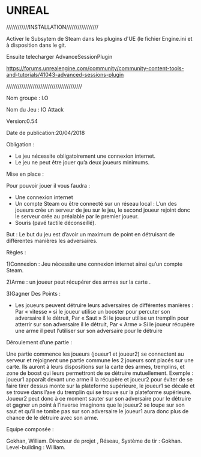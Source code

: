 # UNREAL

////////////INSTALLATION/////////////////

Activer le Subsytem de Steam dans les plugins d'UE (le fichier Engine.ini et à disposition dans le git.

Ensuite telecharger AdvanceSessionPlugin

https://forums.unrealengine.com/community/community-content-tools-and-tutorials/41043-advanced-sessions-plugin

////////////////////////////////////////

Nom groupe : I.O

Nom du Jeu : IO Attack

Version:0.54

Date de publication:20/04/2018


Obligation :

-  Le jeu nécessite obligatoirement une connexion internet.
-  Le jeu ne peut être jouer qu’a deux joueurs minimums. 


Mise en place :

Pour pouvoir jouer il vous faudra :
-	Une connexion internet
-	Un compte Steam ou être connecté sur un réseau local :
L’un des joueurs crée un serveur de jeu sur le jeu, le second joueur rejoint donc le serveur crée au préalable par le premier joueur.
-	Souris (pavé tactile déconseillé).


But : 
Le but du jeu est d’avoir un maximum de point en détruisant de différentes manières les adversaires.

Règles :

1)Connexion : Jeu nécessite une connexion internet ainsi qu’un compte Steam.

2)Arme : un joueur peut récupérer des armes sur la carte .

3)Gagner Des Points :
- Les joueurs peuvent détruire leurs adversaires de différentes manières :
Par « vitesse » si le joueur utilise un booster pour percuter son adversaire il le détruit,
Par « Saut » Si le joueur utilise un tremplin pour atterrir sur son adversaire il le détruit,
Par « Arme » Si le joueur récupère une arme il peut l’utiliser sur son adversaire pour le détruire

Déroulement d’une partie :

Une partie commence les joueurs (joueur1 et joueur2) se connectent au serveur et rejoignent une partie commune les 2 joueurs sont placés sur une carte.
Ils auront à leurs dispositions sur la carte des armes, tremplins, et zone de boost qui leurs permettront de se détruire mutuellement.
Exemple : joueur1 apparaît devant une arme il la récupère et joueur2 pour éviter de se faire tirer dessus monte sur la plateforme supérieure, le joueur1 se décale et se trouve dans l’axe du tremplin qui se trouve sur la plateforme supérieure.
Joueur2 peut donc à ce moment sauter sur son adversaire pour le détruire et gagner un point à l’inverse imaginons que le joueur2 se loupe sur son saut et qu’il ne tombe pas sur son adversaire le joueur1 aura donc plus de chance de le détruire avec son arme.  


Equipe composée : 

Gokhan, William.
Directeur de projet , Réseau, Système de tir : Gokhan.
Level-building : William.
